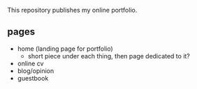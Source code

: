 This repository publishes my online portfolio.

## pages

- home (landing page for portfolio)
	- short piece under each thing, then page dedicated to it?
- online cv
- blog/opinion
- guestbook


